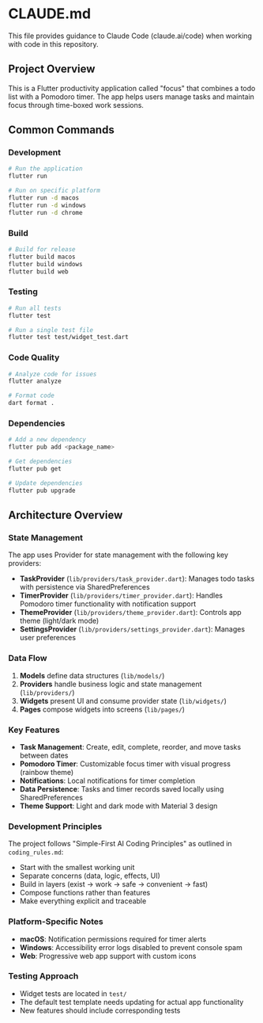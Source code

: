 # CLAUDE.md

This file provides guidance to Claude Code (claude.ai/code) when working with code in this repository.

## Project Overview

This is a Flutter productivity application called "focus" that combines a todo list with a Pomodoro timer. The app helps users manage tasks and maintain focus through time-boxed work sessions.

## Common Commands

### Development
```bash
# Run the application
flutter run

# Run on specific platform
flutter run -d macos
flutter run -d windows
flutter run -d chrome
```

### Build
```bash
# Build for release
flutter build macos
flutter build windows
flutter build web
```

### Testing
```bash
# Run all tests
flutter test

# Run a single test file
flutter test test/widget_test.dart
```

### Code Quality
```bash
# Analyze code for issues
flutter analyze

# Format code
dart format .
```

### Dependencies
```bash
# Add a new dependency
flutter pub add <package_name>

# Get dependencies
flutter pub get

# Update dependencies
flutter pub upgrade
```

## Architecture Overview

### State Management
The app uses Provider for state management with the following key providers:
- **TaskProvider** (`lib/providers/task_provider.dart`): Manages todo tasks with persistence via SharedPreferences
- **TimerProvider** (`lib/providers/timer_provider.dart`): Handles Pomodoro timer functionality with notification support
- **ThemeProvider** (`lib/providers/theme_provider.dart`): Controls app theme (light/dark mode)
- **SettingsProvider** (`lib/providers/settings_provider.dart`): Manages user preferences

### Data Flow
1. **Models** define data structures (`lib/models/`)
2. **Providers** handle business logic and state management (`lib/providers/`)
3. **Widgets** present UI and consume provider state (`lib/widgets/`)
4. **Pages** compose widgets into screens (`lib/pages/`)

### Key Features
- **Task Management**: Create, edit, complete, reorder, and move tasks between dates
- **Pomodoro Timer**: Customizable focus timer with visual progress (rainbow theme)
- **Notifications**: Local notifications for timer completion
- **Data Persistence**: Tasks and timer records saved locally using SharedPreferences
- **Theme Support**: Light and dark mode with Material 3 design

### Development Principles
The project follows "Simple-First AI Coding Principles" as outlined in `coding_rules.md`:
- Start with the smallest working unit
- Separate concerns (data, logic, effects, UI)
- Build in layers (exist → work → safe → convenient → fast)
- Compose functions rather than features
- Make everything explicit and traceable

### Platform-Specific Notes
- **macOS**: Notification permissions required for timer alerts
- **Windows**: Accessibility error logs disabled to prevent console spam
- **Web**: Progressive web app support with custom icons

### Testing Approach
- Widget tests are located in `test/`
- The default test template needs updating for actual app functionality
- New features should include corresponding tests